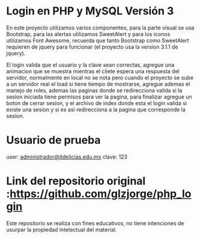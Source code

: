 # Login en PHP y MySQL Versión 3

En este proyecto utilizamos varios componentes, para la parte visual se usa Bootstrap, para las alertas utilizamos SweetAlert y para los iconos utilizamos Font Awesome, recuerda que tanto Bootstrap como SweetAlert requieren de jquery para funcionar (el proyecto usa la version 3.1.1 de jquery).

El login valida que el usuario y la clave sean correctas, agregue una animacion que se muestra mientras el cliete espera una respuesta del servidor, normalmente en local no se nota pero cuando el proyecto se sube a un servidor real el load si tiene tiempo de mostrarse, agregue ademas el manejo de roles, ademas las paginas donde se redirecciona valida si la sesion iniciada tiene permisos para ver la pagina, para finalizar agregue un boton de cerrar sesion, y el archivo de index donde esta el login valida si existe una sesion y si es asi redirecciona a la pagina que corresponde la sesion. 

# Usuario de prueba
user:  administrador@itdelicias.edu.mx 
clave: 123

# Link del repositorio original :https://github.com/glzjorge/php_login

Este repositorio se realiza con fines educativos, no tiene intenciones de usurpar la propiedad intelectual del material.
